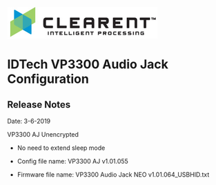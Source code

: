 ![Screenshot](docs/clearent_logo.jpg)

# IDTech VP3300 Audio Jack Configuration

## Release Notes

Date: 3-6-2019

VP3300 AJ Unencrypted

* No need to extend sleep mode

* Config file name: VP3300 AJ v1.01.055

* Firmware file name: VP3300 Audio Jack NEO v1.01.064_USBHID.txt

